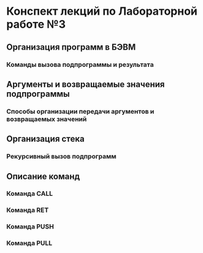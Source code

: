# Конспект лекций по Лабораторной работе №3

## Организация программ в БЭВМ



### Команды вызова подпрограммы и результата



## Аргументы и возвращаемые значения подпрограммы



### Способы организации передачи аргументов и возвращаемых значений


## Организация стека



### Рекурсивный вызов подпрограмм



## Описание команд



### Команда CALL



### Команда RET



### Команда PUSH



### Команда PULL